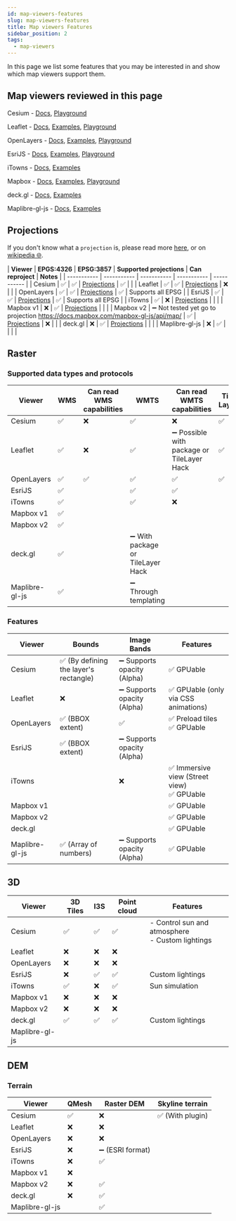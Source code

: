 ```yaml
---
id: map-viewers-features
slug: map-viewers-features
title: Map viewers Features
sidebar_position: 2
tags:
  - map-viewers
---
```


In this page we list some features that you may be interested in and show which map viewers support them.

## Map viewers reviewed in this page

Cesium - [Docs](https://cesium.com/learn/cesiumjs-learn/), [Playground](https://sandcastle.cesium.com/)

Leaflet - [Docs](https://leafletjs.com/reference.html), [Examples](https://leafletjs.com/examples.html), [Playground](https://codesandbox.io/s/leaflet-playground-8riog)

OpenLayers - [Docs](https://openlayers.org/en/latest/apidoc/), [Examples](https://openlayers.org/en/latest/examples/), [Playground](https://codesandbox.io/examples/package/openlayers)

EsriJS - [Docs](https://developers.arcgis.com/javascript/latest/), [Examples](https://developers.arcgis.com/javascript/latest/sample-code/), [Playground](https://developers.arcgis.com/javascript/3/samples/playground/)

iTowns - [Docs](https://www.itowns-project.org/), [Examples](http://www.itowns-project.org/itowns/examples/index.html)

Mapbox - [Docs](https://docs.mapbox.com/mapbox-gl-js/guides/), [Examples](https://docs.mapbox.com/mapbox-gl-js/example/), [Playground](https://docs.mapbox.com/playground/)

deck.gl - [Docs](https://deck.gl/docs), [Examples](https://deck.gl/examples)

Maplibre-gl-js - [Docs](https://maplibre.org/maplibre-gl-js/docs/API/), [Examples](https://maplibre.org/maplibre-gl-js/docs/examples/)

## Projections

If you don't know what a `projection` is, please read more [here](/docs/KnowledgeBase/terms#mapping), or on [wikipedia 🌐](https://en.wikipedia.org/wiki/Map_projection).

| **Viewer** | **EPGS:4326** | **EPSG:3857** | **Supported projections** | **Can reproject** | **Notes** |
| ----------- | ----------- | ----------- | ----------- | ----------- |
| Cesium | ✅ | ✅ | [Projections](https://cesium.com/learn/cesiumjs/ref-doc/MapProjection.html) | ✅ | |
| Leaflet | ✅ | ✅ | [Projections](https://leafletjs.com/reference.html#projection) | ❌ | |
| OpenLayers | ✅ | ✅ | [Projections](https://openlayers.org/en/latest/apidoc/module-ol_proj_Projection-Projection.html) | ✅ | Supports all EPSG |
| EsriJS | ✅ | ✅ | [Projections](https://pro.arcgis.com/en/pro-app/latest/help/mapping/properties/list-of-supported-map-projections.htm) | ✅ | Supports all EPSG |
| iTowns | ✅ | ❌ | [Projections](https://www.itowns-project.org/itowns/docs/tutorials/Fundamentals.html) | | |
| Mapbox v1 | ❌ | ✅ | [Projections](https://docs.mapbox.com/mapbox-gl-js/guides/projections/) | | |
| Mapbox v2 | ➖ Not tested yet go to projection https://docs.mapbox.com/mapbox-gl-js/api/map/ | ✅ | [Projections](https://docs.mapbox.com/mapbox-gl-js/guides/projections/) | ❌ | |
| deck.gl | ❌ | ✅ | [Projections](https://deck.gl/docs/developer-guide/views) | | |
| Maplibre-gl-js | ❌ | ✅ | | | |

## Raster

### Supported data types and protocols

| **Viewer** | **WMS** | **Can read WMS capabilities** | **WMTS** | **Can read WMTS capabilities** | **Tile Layer** | **GeoTiff** | **COG** |
| ----------- | ----------- | ----------- | ----------- | ----------- | ----------- | ----------- | ----------- |
| Cesium | ✅ | ❌ | ✅ | ❌ | ✅ | | |
| Leaflet | ✅ | ❌ | ✅ | ➖ Possible with package or TileLayer Hack | ✅ | | |
| OpenLayers | ✅ | ✅ | ✅ | ✅ | ✅ | ✅ |
| EsriJS | ✅ | | ✅ | ✅ | | |
| iTowns | ✅ | | ✅ | ❌ | | |
| Mapbox v1 | ✅ | | | | | |
| Mapbox v2 | ✅ | | | | | |
| deck.gl | ✅ | | ➖ With package or TileLayer Hack | | | |
| Maplibre-gl-js | ✅ | | ➖ Through templating | | | |

### Features

| **Viewer** | **Bounds** | **Image Bands** | **Features** |
| ----------- | ----------- | ----------- | ----------- |
| Cesium | ✅ (By defining the layer's rectangle) | ➖ Supports opacity (Alpha) | ✅ GPUable |
| Leaflet | ❌ | ➖ Supports opacity (Alpha) | ✅ GPUable (only via CSS animations) |
| OpenLayers | ✅ (BBOX extent) | ✅ | ✅ Preload tiles <br/> ✅ GPUable |
| EsriJS | ✅ (BBOX extent) | ➖ Supports opacity (Alpha) | |
| iTowns | | ❌ | ✅ Immersive view (Street view) <br/> ✅ GPUable |
| Mapbox v1 | | | ✅ GPUable |
| Mapbox v2 | | | ✅ GPUable |
| deck.gl | | | ✅ GPUable |
| Maplibre-gl-js | ✅ (Array of numbers) | ➖ Supports opacity (Alpha) | ✅ GPUable |

## 3D

| **Viewer** | **3D Tiles** | **I3S** | **Point cloud** | **Features** |
| ----------- | ----------- | ----------- | ----------- | ----------- |
| Cesium | ✅ | ✅ | ✅ | - Control sun and atmosphere<br/>- Custom lightings |
| Leaflet | ❌ | ❌ | ❌ | |
| OpenLayers | ❌ | ❌ | ❌ | |
| EsriJS | ❌ | ✅ | ✅ | Custom lightings |
| iTowns | ✅ | ❌ | ✅ | Sun simulation |
| Mapbox v1 | ❌ | ❌ | ❌ | |
| Mapbox v2 | ❌ | ❌ | ❌ | |
| deck.gl | ✅ | ✅ | ✅ | Custom lightings |
| Maplibre-gl-js | | | | |

## DEM

### Terrain

| **Viewer** | **QMesh** | **Raster DEM** | **Skyline terrain** |
| ----------- | ----------- | ----------- | ----------- |
| Cesium | ✅ | ❌ | ✅ (With plugin) |
| Leaflet | ❌ | ❌ | |
| OpenLayers | ❌ | ❌ | |
| EsriJS | ❌ | ➖ (ESRI format) | |
| iTowns | ❌ | ✅ | |
| Mapbox v1 | ❌ | | |
| Mapbox v2 | ❌ | ✅ | |
| deck.gl | ❌ | ✅ | |
| Maplibre-gl-js | | ✅ | |
